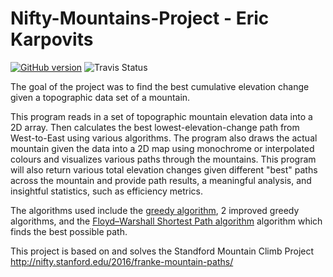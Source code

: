 # Nifty-Mountains-Project - Eric Karpovits

[![GitHub version](https://badge.fury.io/gh/Naereen%2FStrapDown.js.svg)](https://github.com/Naereen/StrapDown.js) ![Travis Status](https://img.shields.io/travis/:githubUsername/:repository)

The goal of the project was to find the best cumulative elevation change given a topographic data set of a mountain. 

This program reads in a set of topographic mountain elevation data into a 2D array. Then calculates the best lowest-elevation-change path from West-to-East using various algorithms. The program also draws the actual mountain given the data into a 2D map using monochrome or interpolated colours and visualizes various paths through the mountains. This program will also return various total elevation changes given different "best" paths across the mountain and provide path results, a meaningful analysis, and insightful statistics, such as efficiency metrics.

The algorithms used include the [greedy algorithm](https://en.wikipedia.org/wiki/Greedy_algorithm), 2 improved greedy algorithms, and the [Floyd–Warshall Shortest Path algorithm](https://en.wikipedia.org/wiki/Floyd%E2%80%93Warshall_algorithm) algorithm which finds the best possible path.

This project is based on and solves the Standford Mountain Climb Project http://nifty.stanford.edu/2016/franke-mountain-paths/
